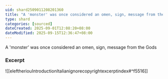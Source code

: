 ```yaml
---
uid: shard2509011208201360
title: "A 'monster' was once considered an omen, sign, message from the Gods"
type: shard
categories: [sourced]
dateCreated: 2025-09-01T12:08:20+08:00
dateModified: 2025-09-15T12:36:47+08:00
---
```

A 'monster' was once considered an omen, sign, message from the Gods

### Excerpt
![[eleftheriouIntroductionItalianignorecopyrightexcerptindex#^f5516]]